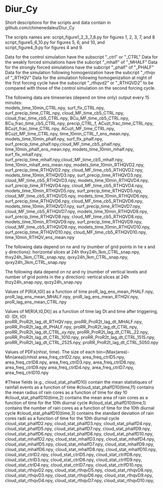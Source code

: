 # Diur_Cy
Short descriptions for the scripts and data contain in github.com/chimenedaleu/Diur_Cy

The scripts names are: 
script_figure1_2_3_7_8.py for figures 1, 2, 3, 7, and 8 
script_figure5_6_10.py for figures 5, 6, and 10, and  
script_figure4_9.py for figures 4 and 9.

Data for the control simulation have the subscript "_ctrl" or "_CTRL"
Data for the weakly forced simulations have the subcript "_mhalf" of "_MHALF"
Data for the strongly forced simulations have the subcript "_phalf" of "_PHALF"
Data for the simulation following homogenization have the subcript "_rthqv of "_RTHQV"
    Data for the simulation following homogenization at night of the first forcing cycle have the subscript "_rthqvd2" or "_RTHQVD2" 
    to be compared with those of the control simulation on the second forcing cycle.
    
    
The following data are timeseries (depend on time only) output every 15 minutes:    
         modets_time_10min_CTRL.npy, surf_flx_CTRL.npy, surf_precip_time_CTRL.npy,
         cloud_MF_time_cb5_CTRL.npy, cloud_frac_time_cb5_CTRL.npy, BCu_MF_time_cb5_CTRL.npy,
         BCu_frac_time_cb5_CTRL.npy, precip_CTRL_f, ACuzt_frac_time_CTRL.npy, BCuzt_frac_time_CTRL.npy,
         ACuzt_MF_time_CTRL.npy, BCuzt_MF_time_CTRL.npy, time_10min_CTRL_f_ens_mean.npy,
         modets_time_10min_phalf.npy, surf_flx_phalf.npy, surf_precip_time_phalf.npy,cloud_MF_time_cb5_phalf.npy, 
         time_10min_phalf_ens_mean.npy,
         modets_time_10min_mhalf.npy, surf_flx_mhalf.npy, surf_precip_time_mhalf.npy,cloud_MF_time_cb5_mhalf.npy, 
         time_10min_mhalf_ens_mean.npy,
         modets_time_10min_RTHQVD2.npy, surf_precip_time_RTHQVD2.npy, cloud_MF_time_cb5_RTHQVD2.npy,
         modets_time_10min_RTHQVD3.npy, surf_precip_time_RTHQVD3.npy, cloud_MF_time_cb5_RTHQVD3.npy, 
         modets_time_10min_RTHQVD4.npy, surf_precip_time_RTHQVD4.npy, cloud_MF_time_cb5_RTHQVD4.npy, 
         modets_time_10min_RTHQVD5.npy, surf_precip_time_RTHQVD5.npy, cloud_MF_time_cb5_RTHQVD5.npy, 
         modets_time_10min_RTHQVD6.npy, surf_precip_time_RTHQVD6.npy, cloud_MF_time_cb5_RTHQVD6.npy,
         modets_time_10min_RTHQVD7.npy, surf_precip_time_RTHQVD7.npy, cloud_MF_time_cb5_RTHQVD7.npy, 
         modets_time_10min_RTHQVD8.npy, surf_precip_time_RTHQVD8.npy, cloud_MF_time_cb5_RTHQVD8.npy, 
         modets_time_10min_RTHQVD9.npy, surf_precip_time_RTHQVD9.npy, cloud_MF_time_cb5_RTHQVD9.npy, 
         modets_time_10min_RTHQVD10.npy, surf_precip_time_RTHQVD10.npy, cloud_MF_time_cb5_RTHQVD10.npy,
         time_10min_RTHQV_ens_mean.npy
         
  The following data depend on nx and ny (number of grid points in he x and y directions): horizontal slices at 24h
         thxy24h_1km_CTRL_snap.npy, thxy24h_3km_CTRL_snap.npy, qvxy24h_1km_CTRL_snap.npy, qvxy24h_3km_CTRL_snap.npy
   
  The following data depend on nz and ny (number of vertical levels and number of grid points in the y direction): 
  vertical slices at 24h    
         thzy24h_snap.npy, qvzy24h_snap.npy
        
   Values of P[R(A,t0)]   as a function of time
            proR_lag_ens_mean_PHALF.npy, proR_lag_ens_mean_MHALF.npy, proR_lag_ens_mean_RTHQV.npy,  proR_lag_ens_mean_CTRL.npy
        
        
 Values of M[R(A,t0,Dt)] as a function of time lag Dt and time after triggering, t0: (Dt, tO)    
            proRR_ProR2t_lag_dt_RTHQV.npy, proRR_ProR2t_lag_dt_MHALF.npy, proRR_ProR2t_lag_dt_PHALF.npy, 
            proRR_ProR2t_lag_dt_CTRL.npy, proRR_ProR2t_lag_dt_CTRL_xy.npy, proRR_ProR2t_lag_dt_CTRL_22.npy, 
            proRR_ProR2t_lag_dt_CTRL_1010.npy, proRR_ProR2t_lag_dt_CTRL_1515.npy, proRR_ProR2t_lag_dt_CTRL_2525.npy,
            proRR_ProR2t_lag_dt_CTRL_5050.npy
            
 Values of PDFs(nhist, time). The size of each bin=(Max(area)-Min(area))/nhist
              area_freq_ctrlD2.npy, area_freq_ctrlD5.npy, area_freq_ctrlD8.npy,
              area_freq_ctrlD3.npy, area_freq_ctrlD6.npy, area_freq_ctrlD9.npy
              area_freq_ctrlD4.npy, area_freq_ctrlD7.npy, area_freq_ctrlD10.npy
  
#These fields (e.g., cloud_stat_phalfD10) contain the mean statistiques of rainfall events as a function of time
#cloud_stat_phalfD10(time,11) contains the mean radius of rain cores as a function of time for day 10 
#cloud_stat_phalfD10(time,2) contains the mean area of rain cores as a function of time for the 10th diurnal cycle 
#cloud_stat_phalfD10(time,1) contains the number of rain cores as a function of time for the 10th diurnal cycle
#cloud_stat_phalfD10(time,3) contains the standard deviation of rain cores radii as a function of time for the 10th diurnal cycle
         cloud_stat_phalfD2.npy, cloud_stat_phalfD3.npy, cloud_stat_phalfD4.npy, 
          cloud_stat_phalfD5.npy, cloud_stat_phalfD7.npy, cloud_stat_phalfD9.npy, 
          cloud_stat_phalfD6.npy, cloud_stat_phalfD8.npy, cloud_stat_phalfD10.npy, 
          cloud_stat_mhalfD2.npy, cloud_stat_mhalfD3.npy, cloud_stat_mhalfD4.npy, 
          cloud_stat_mhalfD5.npy, cloud_stat_mhalfD7.npy, cloud_stat_mhalfD9.npy, 
          cloud_stat_mhalfD6.npy, cloud_stat_mhalfD8.npy, cloud_stat_mhalfD10.npy, 
          cloud_stat_ctrlD2.npy, cloud_stat_ctrlD5.npy, cloud_stat_ctrlfD8.npy, 
          cloud_stat_ctrlD3.npy, cloud_stat_ctrlD6.npy, cloud_stat_ctrlfD9.npy, 
          cloud_stat_ctrlD4.npy, cloud_stat_ctrlD7.npy, cloud_stat_ctrlfD10.npy, 
          cloud_stat_rthqvD2.npy, cloud_stat_rthqvD5.npy, cloud_stat_rthqvD8.npy, 
          cloud_stat_rthqvD3.npy, cloud_stat_rthqvD6.npy, cloud_stat_rthqvD9.npy, 
          cloud_stat_rthqvD4.npy, cloud_stat_rthqvD7.npy, cloud_stat_rthqvD10.npy, 

